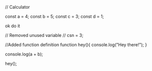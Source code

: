 // Calculator

const a = 4;
const b = 5;
const c = 3;
const d = 1;

ok do it

// Removed unused variable
// csn = 3;

//Added function definition
function hey(){
    console.log("Hey there!");
}


console.log(a + b); 

hey();
